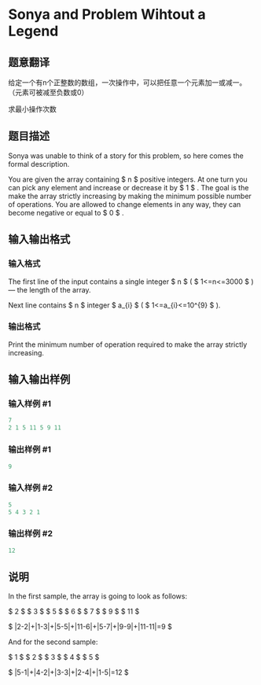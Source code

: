 # Sonya and Problem Wihtout a Legend

## 题意翻译

给定一个有n个正整数的数组，一次操作中，可以把任意一个元素加一或减一。（元素可被减至负数或0）

求最小操作次数

## 题目描述

Sonya was unable to think of a story for this problem, so here comes the formal description.

You are given the array containing $ n $ positive integers. At one turn you can pick any element and increase or decrease it by $ 1 $ . The goal is the make the array strictly increasing by making the minimum possible number of operations. You are allowed to change elements in any way, they can become negative or equal to $ 0 $ .

## 输入输出格式

### 输入格式

The first line of the input contains a single integer $ n $ ( $ 1<=n<=3000 $ ) — the length of the array.

Next line contains $ n $ integer $ a_{i} $ ( $ 1<=a_{i}<=10^{9} $ ).

### 输出格式

Print the minimum number of operation required to make the array strictly increasing.

## 输入输出样例

### 输入样例 #1

```cpp
7
2 1 5 11 5 9 11

```
### 输出样例 #1

```cpp
9

```
### 输入样例 #2

```cpp
5
5 4 3 2 1

```
### 输出样例 #2

```cpp
12

```
## 说明

In the first sample, the array is going to look as follows:

$ 2 $ $ 3 $ $ 5 $ $ 6 $ $ 7 $ $ 9 $ $ 11 $

$ |2-2|+|1-3|+|5-5|+|11-6|+|5-7|+|9-9|+|11-11|=9 $

And for the second sample:

$ 1 $ $ 2 $ $ 3 $ $ 4 $ $ 5 $

$ |5-1|+|4-2|+|3-3|+|2-4|+|1-5|=12 $

